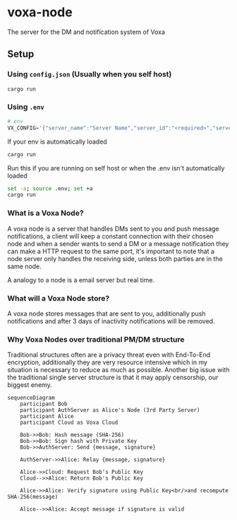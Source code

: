 # voxa-node

The server for the DM and notification system of Voxa

## Setup

### Using `config.json` (Usually when you self host)

`cargo run`

### Using `.env`

```python
#.env
VX_CONFIG='{"server_name":"Server Name","server_id":"<required>","server_key":"<required>","port":7090,"channels":[]}'
```

If your env is automatically loaded

```bash
cargo run
```

Run this if you are running on self host or when the .env isn't automatically loaded

```bash
set -a; source .env; set +a
cargo run
```

### What is a Voxa Node?

A voxa node is a server that handles DMs sent to you and push message notifications, a client will keep a constant connection with their chosen node and when a sender wants to send a DM or a message notification they can make a HTTP request to the same port, it's important to note that a node server only handles the receiving side, unless both parties are in the same node.

A analogy to a node is a email server but real time.

### What will a Voxa Node store?

A voxa node stores messages that are sent to you, additionally push notifications and after 3 days of inactivity notifications will be removed.

### Why Voxa Nodes over traditional PM/DM structure

Traditional structures often are a privacy threat even with End-To-End encryption, additionally they are very resource intensive which in my situation is necessary to reduce as much as possible.
Another big issue with the traditional single server structure is that it may apply censorship, our biggest enemy.

```mermaid
sequenceDiagram
    participant Bob
    participant AuthServer as Alice's Node (3rd Party Server)
    participant Alice
    participant Cloud as Voxa Cloud

    Bob->>Bob: Hash message (SHA-256)
    Bob->>Bob: Sign hash with Private Key
    Bob->>AuthServer: Send {message, signature}

    AuthServer->>Alice: Relay {message, signature}

    Alice->>Cloud: Request Bob's Public Key
    Cloud-->>Alice: Return Bob's Public Key

    Alice->>Alice: Verify signature using Public Key<br/>and recompute SHA-256(message)

    Alice-->>Alice: Accept message if signature is valid
```
